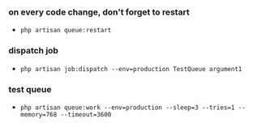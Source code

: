 ### on every code change, don't forget to restart
- `php artisan queue:restart`

### dispatch job
- `php artisan job:dispatch --env=production TestQueue argument1`

### test queue
- `php artisan queue:work --env=production --sleep=3 --tries=1 --memory=768 --timeout=3600`